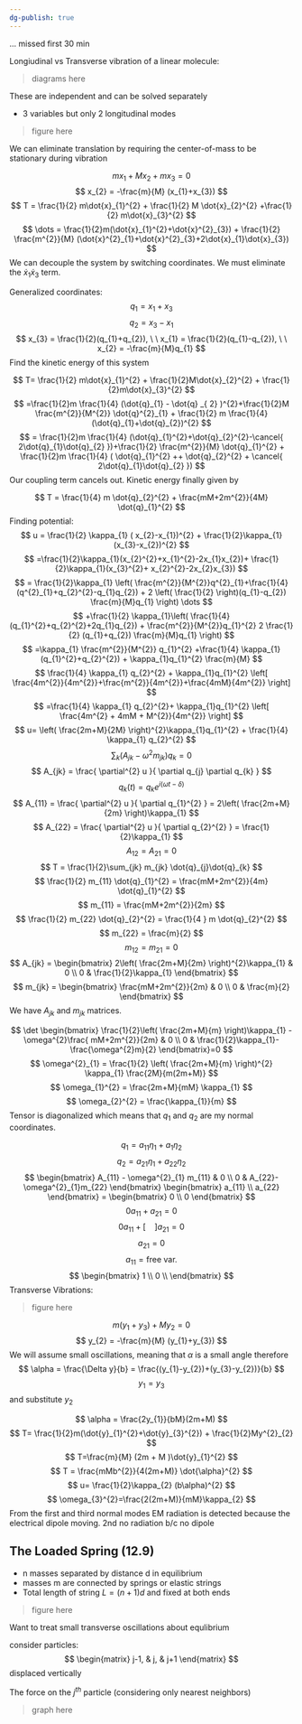 ```yaml
---
dg-publish: true
---
```


... missed first 30 min 


Longiudinal vs Transverse vibration of a linear molecule:

> diagrams here 

These are independent and can be solved separately

- 3 variables but only 2 longitudinal modes 

> figure here 


We can eliminate translation by requiring the center-of-mass to be stationary during vibration

$$
mx_{1}+Mx_{2} +mx_{3} = 0
$$
$$
x_{2} = -\frac{m}{M} (x_{1}+x_{3})
$$
$$
T = \frac{1}{2} m\dot{x}_{1}^{2} + \frac{1}{2} M \dot{x}_{2}^{2} +\frac{1}{2} m\dot{x}_{3}^{2}
$$
$$
\dots = \frac{1}{2}m(\dot{x}_{1}^{2}+\dot{x}^{2}_{3}) + \frac{1}{2} \frac{m^{2}}{M} (\dot{x}^{2}_{1}+\dot{x}^{2}_{3}+2\dot{x}_{1}\dot{x}_{3})
$$
We can decouple the system by switching coordinates. We must eliminate the $\dot{x}_{1}\dot{x}_{3}$ term. 

Generalized coordinates: 
$$
q_{1} = x_{1} + x_{3}
$$
$$
q_{2} = x_{3}-x_{1}
$$
$$
x_{3} = \frac{1}{2}(q_{1}+q_{2}), \ \ x_{1} = \frac{1}{2}(q_{1}-q_{2}), \ \ x_{2} = -\frac{m}{M}q_{1}
$$
Find the kinetic energy of this system 

$$
T= \frac{1}{2} m\dot{x}_{1}^{2} + \frac{1}{2}M\dot{x}_{2}^{2} + \frac{1}{2}m\dot{x}_{3}^{2}
$$
$$
=\frac{1}{2}m \frac{1}{4} (\dot{q}_{1} - \dot{q} _{ 2} )^{2}+\frac{1}{2}M \frac{m^{2}}{M^{2}} \dot{q}^{2}_{1} + \frac{1}{2} m \frac{1}{4}  (\dot{q}_{1}+\dot{q}_{2})^{2}
$$
$$
= \frac{1}{2}m \frac{1}{4} (\dot{q}_{1}^{2}+\dot{q}_{2}^{2}-\cancel{ 2\dot{q}_{1}\dot{q}_{2} })+\frac{1}{2} \frac{m^{2}}{M} \dot{q}_{1}^{2} + \frac{1}{2}m \frac{1}{4} ( \dot{q}_{1}^{2} ++ \dot{q}_{2}^{2} + \cancel{ 2\dot{q}_{1}\dot{q}_{2} })
$$
Our coupling term cancels out. Kinetic energy finally given by 

$$
T = \frac{1}{4} m \dot{q}_{2}^{2} + \frac{mM+2m^{2}}{4M} \dot{q}_{1}^{2}
$$
Finding potential: 
$$
u = \frac{1}{2} \kappa_{1} ( x_{2}-x_{1})^{2} + \frac{1}{2}\kappa_{1}(x_{3}-x_{2})^{2}
$$
$$
=\frac{1}{2}\kappa_{1}(x_{2}^{2}+x_{1}^{2}-2x_{1}x_{2})+ \frac{1}{2}\kappa_{1}(x_{3}^{2}+ x_{2}^{2}-2x_{2}x_{3})
$$
$$
= \frac{1}{2}\kappa_{1} \left( \frac{m^{2}}{M^{2}}q^{2}_{1}+\frac{1}{4}(q^{2}_{1}+q_{2}^{2}-q_{1}q_{2}) + 2 \left(  \frac{1}{2} \right)(q_{1}-q_{2}) \frac{m}{M}q_{1} \right) \dots
$$
$$
+\frac{1}{2} \kappa_{1}\left( \frac{1}{4} (q_{1}^{2}+q_{2}^{2}+2q_{1}q_{2}) + \frac{m^{2}}{M^{2}}q_{1}^{2} 2 \frac{1}{2} (q_{1}+q_{2}) \frac{m}{M}q_{1} \right)
$$
$$
=\kappa_{1} \frac{m^{2}}{M^{2}} q_{1}^{2} +\frac{1}{4} \kappa_{1} (q_{1}^{2}+q_{2}^{2}) + \kappa_{1}q_{1}^{2} \frac{m}{M}
$$
$$
\frac{1}{4} \kappa_{1} q_{2}^{2} + \kappa_{1}q_{1}^{2} \left[ \frac{4m^{2}}{4m^{2}}+\frac{m^{2}}{4m^{2}}+\frac{4mM}{4m^{2}} \right]
$$
$$
=\frac{1}{4} \kappa_{1} q_{2}^{2}+ \kappa_{1}q_{1}^{2} \left[  \frac{4m^{2} + 4mM + M^{2}}{4m^{2}} \right]
$$
$$
u= \left( \frac{2m+M}{2M} \right)^{2}\kappa_{1}q_{1}^{2} + \frac{1}{4} \kappa_{1} q_{2}^{2}
$$
$$
\sum_{k} (A_{jk} -\omega^{2}m_{jk}) q_{k} = 0
$$
$$
A_{jk} = \frac{ \partial^{2} u }{ \partial q_{j} \partial q_{k} } 
$$
$$
q_{k} (t) = q_{k} e^{i(\omega t-\delta)}
$$
$$
A_{11} = \frac{ \partial^{2} u }{ \partial q_{1}^{2} } = 2\left( \frac{2m+M}{2m} \right)\kappa_{1}
$$
$$
A_{22} = \frac{ \partial^{2} u }{ \partial q_{2}^{2} } = \frac{1}{2}\kappa_{1}
$$
$$
A_{12} = A_{21} = 0
$$
$$
T = \frac{1}{2}\sum_{jk} m_{jk} \dot{q}_{j}\dot{q}_{k}
$$
$$
\frac{1}{2} m_{11} \dot{q}_{1}^{2} = \frac{mM+2m^{2}}{4m} \dot{q}_{1}^{2} 
$$
$$
m_{11} = \frac{mM+2m^{2}}{2m}
$$
$$
\frac{1}{2} m_{22} \dot{q}_{2}^{2} = \frac{1}{4 } m \dot{q}_{2}^{2}
$$
$$
m_{22} = \frac{m}{2}
$$
$$
m_{12} = m_{21} = 0
$$
$$
A_{jk} = \begin{bmatrix}
2\left( \frac{2m+M}{2m} \right)^{2}\kappa_{1} & 0 \\
0 & \frac{1}{2}\kappa_{1}
\end{bmatrix}
$$
$$
m_{jk} = \begin{bmatrix}
\frac{mM+2m^{2}}{2m} & 0 \\
0 & \frac{m}{2}
\end{bmatrix}
$$
We have $A_{jk}$ and $m_{jk}$ matrices. 

$$
\det \begin{bmatrix}
\frac{1}{2}\left( \frac{2m+M}{m} \right)\kappa_{1} - \omega^{2}\frac{ mM+2m^{2}}{2m} & 0 \\
0 & \frac{1}{2}\kappa_{1}-\frac{\omega^{2}m}{2}
\end{bmatrix}=0
$$
$$
\omega^{2}_{1} = \frac{1}{2} \left( \frac{2m+M}{m} \right)^{2} \kappa_{1} \frac{2M}{m(2m+M)}
$$
$$
\omega_{1}^{2} = \frac{2m+M}{mM} \kappa_{1}
$$
$$
\omega_{2}^{2} = \frac{\kappa_{1}}{m}
$$
Tensor is diagonalized which means that $q_{1}$ and $q_{2}$ are my normal coordinates. 

$$
q_{1} = a_{11}\eta_{1}+a_{1}\eta_{2}
$$
$$
q_{2} = a_{21}\eta_{1} + a_{22}\eta_{2}
$$
$$
\begin{bmatrix}
A_{11} - \omega^{2}_{1} m_{11}  &  0 \\
0 & A_{22}-\omega^{2}_{1}m_{22}
\end{bmatrix}
\begin{bmatrix}
a_{11} \\
a_{22}
\end{bmatrix} = \begin{bmatrix}
0 \\
0
\end{bmatrix}
$$
$$
0a_{11} + a_{21} = 0
$$
$$
0a_{11} + [ \ \ \ \ ] a_{21} = 0
$$
$$
a_{21} = 0
$$
$$
a_{11} = \text{free var.}
$$
$$
\begin{bmatrix}
1 \\
0 \\
\end{bmatrix}
$$
Transverse Vibrations: 
> figure here 


$$
m(y_{1}+y_{3}) + My_{2} = 0 
$$
$$
y_{2} = -\frac{m}{M} (y_{1}+y_{3})
$$
We will assume small oscillations, meaning that $\alpha$ is a small angle therefore 
$$
\alpha = \frac{\Delta y}{b} = \frac{(y_{1}-y_{2})+(y_{3}-y_{2})}{b}
$$
$$
y_{1}=y_{3}
$$
and substitute $y_{2}$

$$
 \alpha = \frac{2y_{1}}{bM}(2m+M)
$$
$$
T= \frac{1}{2}m(\dot{y}_{1}^{2}+\dot{y}_{3}^{2}) + \frac{1}{2}My^{2}_{2}
$$
$$
T=\frac{m}{M} (2m + M )\dot{y}_{1}^{2}
$$
$$
T = \frac{mMb^{2}}{4(2m+M)} \dot{\alpha}^{2}
$$
$$
u= \frac{1}{2}\kappa_{2} (b\alpha)^{2}
$$
$$
\omega_{3}^{2}=\frac{2(2m+M)}{mM}\kappa_{2}
$$
From the first and third normal modes EM radiation is detected because the electrical dipole moving. 
2nd no radiation b/c no dipole 

## The Loaded Spring (12.9)

- n masses separated by distance d in equilibrium 
- masses  m are connected by springs or elastic strings
- Total length of string $L=(n+1)d$ and fixed at both ends

> figure here 


Want to treat small transverse oscillations about equlibrium

consider particles: 
$$
\begin{matrix}
j-1, & j, & j+1
\end{matrix}
$$
displaced vertically

The force on the $j^{th}$ particle (considering only nearest neighbors)

>graph here
>